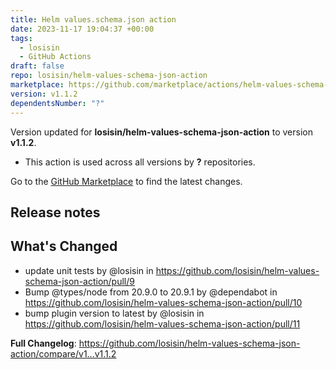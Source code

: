 ```yaml
---
title: Helm values.schema.json action
date: 2023-11-17 19:04:37 +00:00
tags:
  - losisin
  - GitHub Actions
draft: false
repo: losisin/helm-values-schema-json-action
marketplace: https://github.com/marketplace/actions/helm-values-schema-json-action
version: v1.1.2
dependentsNumber: "?"
---
```



Version updated for **losisin/helm-values-schema-json-action** to version **v1.1.2**.
- This action is used across all versions by **?** repositories.

Go to the [GitHub Marketplace](https://github.com/marketplace/actions/helm-values-schema-json-action) to find the latest changes.

## Release notes

## What's Changed
* update unit tests by @losisin in https://github.com/losisin/helm-values-schema-json-action/pull/9
* Bump @types/node from 20.9.0 to 20.9.1 by @dependabot in https://github.com/losisin/helm-values-schema-json-action/pull/10
* bump plugin version to latest by @losisin in https://github.com/losisin/helm-values-schema-json-action/pull/11


**Full Changelog**: https://github.com/losisin/helm-values-schema-json-action/compare/v1...v1.1.2
